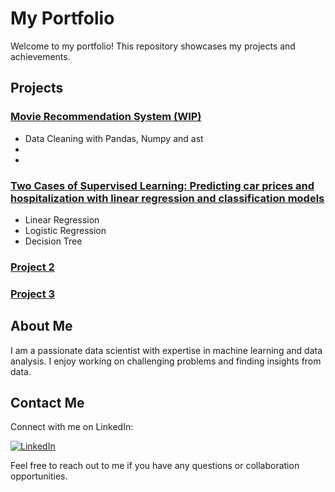 
# My Portfolio

  
Welcome to my portfolio! This repository showcases my projects and achievements.

## Projects

### [Movie Recommendation System (WIP)](https://github.com/cristhianc001/movie-recommendation-system)
- Data Cleaning with Pandas, Numpy and ast
- 
- 

### [Two Cases of Supervised Learning: Predicting car prices and hospitalization with linear regression and classification models](https://github.com/cristhianc001/predicting-prices-and-hospitalization-with-supervised-learning)
- Linear Regression
- Logistic Regression
- Decision Tree

### [Project 2](https://github.com/your-username/project-2)
### [Project 3](https://github.com/your-username/project-3)

## About Me

I am a passionate data scientist with expertise in machine learning and data analysis. I enjoy working on challenging problems and finding insights from data.

## Contact Me

Connect with me on LinkedIn:

[![LinkedIn](linkedin_button.png)](https://www.linkedin.com/in/cristhiancastro/)

Feel free to reach out to me if you have any questions or collaboration opportunities.

